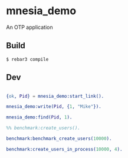 mnesia_demo
=====

An OTP application

Build
-----

    $ rebar3 compile

Dev
----

``` erlang

{ok, Pid} = mnesia_demo:start_link().

mnesia_demo:write(Pid, {1, "Mike"}).

mnesia_demo:find(Pid, 1).

%% benchmark:create_users().

benchmark:benchmark_create_users(10000).

benchmark:create_users_in_process(10000, 4).

```
